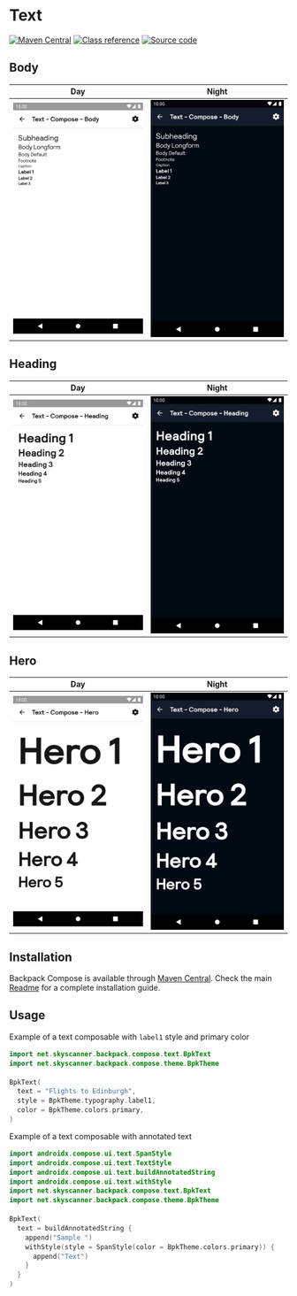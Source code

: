 # Text

[![Maven Central](https://img.shields.io/maven-central/v/net.skyscanner.backpack/backpack-compose)](https://search.maven.org/artifact/net.skyscanner.backpack/backpack-compose)
[![Class reference](https://img.shields.io/badge/Class%20reference-Android-blue)](https://backpack.github.io/android/backpack-compose/net.skyscanner.backpack.compose.text)
[![Source code](https://img.shields.io/badge/Source%20code-GitHub-lightgrey)](https://github.com/Skyscanner/backpack-android/tree/main/backpack-compose/src/main/kotlin/net/skyscanner/backpack/compose/text)

## Body

| Day | Night |
| --- | --- |
| ![Body Text component](https://raw.githubusercontent.com/Skyscanner/backpack-android/main/docs/compose/Text/screenshots/body.png) |![Body Text component - dark mode](https://raw.githubusercontent.com/Skyscanner/backpack-android/main/docs/compose/Text/screenshots/body_dm.png) |

## Heading

| Day | Night |
| --- | --- |
| ![Heading Text component](https://raw.githubusercontent.com/Skyscanner/backpack-android/main/docs/compose/Text/screenshots/heading.png) |![Heading Text component - dark mode](https://raw.githubusercontent.com/Skyscanner/backpack-android/main/docs/compose/Text/screenshots/heading_dm.png) |

## Hero

| Day | Night |
| --- | --- |
| ![Hero Text component](https://raw.githubusercontent.com/Skyscanner/backpack-android/main/docs/compose/Text/screenshots/hero.png) |![Hero Text component - dark mode](https://raw.githubusercontent.com/Skyscanner/backpack-android/main/docs/compose/Text/screenshots/hero_dm.png) |

## Installation

Backpack Compose is available through [Maven Central](https://search.maven.org/artifact/net.skyscanner.backpack/backpack-compose). Check the main [Readme](https://github.com/skyscanner/backpack-android#installation) for a complete installation guide.

## Usage

Example of a text composable with `label1` style and primary color

```Kotlin
import net.skyscanner.backpack.compose.text.BpkText
import net.skyscanner.backpack.compose.theme.BpkTheme

BpkText(
  text = "Flights to Edinburgh",
  style = BpkTheme.typography.label1,
  color = BpkTheme.colors.primary,
)
```

Example of a text composable with annotated text

```Kotlin
import androidx.compose.ui.text.SpanStyle
import androidx.compose.ui.text.TextStyle
import androidx.compose.ui.text.buildAnnotatedString
import androidx.compose.ui.text.withStyle
import net.skyscanner.backpack.compose.text.BpkText
import net.skyscanner.backpack.compose.theme.BpkTheme

BpkText(
  text = buildAnnotatedString {
    append("Sample ")
    withStyle(style = SpanStyle(color = BpkTheme.colors.primary)) {
      append("Text")
    }
  }
)
```
